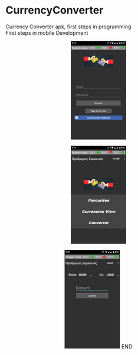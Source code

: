 # CurrencyConverter
Currency Converter apk, first steps in programming <br />
First steps in mobile Development
<br/>
<center>
<p float ="left">
   
<img src="Authentication.png" width = "150" title ="Authentication's photo"></img>
   
<img src ="Menu.png" width="150" title="Menu's Photo"></img> 
   
<img src ="Convert.png" width="150" title="Convert's Photo"></img> END
</p></center>
<br />

